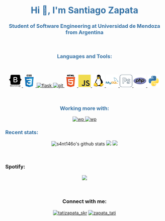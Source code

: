 <h1 align="center" style="color: #3572a5;">Hi 👋, I'm Santiago Zapata</h1>
<h3 align="center" style="color: #3572a5;">Student of Software Engineering at Universidad de Mendoza from Argentina</h3>

<br>
<h3 align="center" style="color: #3572a5;">Languages and Tools:</h3>
<br>
<p align="center"> <a href="https://getbootstrap.com" target="_blank" rel="noreferrer"> <img src="https://raw.githubusercontent.com/devicons/devicon/master/icons/bootstrap/bootstrap-plain-wordmark.svg" alt="bootstrap" width="40" height="40"/> </a> <a href="https://www.w3schools.com/css/" target="_blank" rel="noreferrer"> <img src="https://raw.githubusercontent.com/devicons/devicon/master/icons/css3/css3-original-wordmark.svg" alt="css3" width="40" height="40"/> </a> <a href="https://flask.palletsprojects.com/" target="_blank" rel="noreferrer"> <img src="https://www.vectorlogo.zone/logos/pocoo_flask/pocoo_flask-icon.svg" alt="flask" width="40" height="40"/> </a> <a href="https://git-scm.com/" target="_blank" rel="noreferrer"> <img src="https://www.vectorlogo.zone/logos/git-scm/git-scm-icon.svg" alt="git" width="40" height="40"/> </a> <a href="https://www.w3.org/html/" target="_blank" rel="noreferrer"> <img src="https://raw.githubusercontent.com/devicons/devicon/master/icons/html5/html5-original-wordmark.svg" alt="html5" width="40" height="40"/> </a> <a href="https://developer.mozilla.org/en-US/docs/Web/JavaScript" target="_blank" rel="noreferrer"> <img src="https://raw.githubusercontent.com/devicons/devicon/master/icons/javascript/javascript-original.svg" alt="javascript" width="40" height="40"/> </a> <a href="https://www.linux.org/" target="_blank" rel="noreferrer"> <img src="https://raw.githubusercontent.com/devicons/devicon/master/icons/linux/linux-original.svg" alt="linux" width="40" height="40"/> </a> <a href="https://www.mysql.com/" target="_blank" rel="noreferrer"> <img src="https://raw.githubusercontent.com/devicons/devicon/master/icons/mysql/mysql-original-wordmark.svg" alt="mysql" width="40" height="40"/> </a> <a href="https://www.photoshop.com/en" target="_blank" rel="noreferrer"> <img src="https://raw.githubusercontent.com/devicons/devicon/master/icons/photoshop/photoshop-line.svg" alt="photoshop" width="40" height="40"/> </a> <a href="https://www.php.net" target="_blank" rel="noreferrer"> <img src="https://raw.githubusercontent.com/devicons/devicon/master/icons/php/php-original.svg" alt="php" width="40" height="40"/> </a> <a href="https://www.python.org" target="_blank" rel="noreferrer"> <img src="https://raw.githubusercontent.com/devicons/devicon/master/icons/python/python-original.svg" alt="python" width="40" height="40"/> </a> </p>
<br>
<h3 align="center" style="color: #3572a5;">Working more with: </h3>
<p align="center"> 
  <a href="https://wordpress.com/es/" target="_blank" rel="noreferrer"> <img src="https://github.com/S4NT146O/S4NT146O/assets/141347722/b1432096-9b7b-434c-b22b-c8757e4e42e0" alt="wp" width="40" height="40"/> </a>
  <a href="https://prestashop.es/" target="_blank" rel="noreferrer"> <img src="https://github.com/S4NT146O/S4NT146O/assets/141347722/237a3c57-71b4-4fb5-a889-ae65c48c8b1e" alt="wp" width="40" height="40"/> </a>


<h3 align="left" style="color: #3572a5;">Recent stats:</h3>


<p align="center" dir="auto">
  <img height="50%" width="auto" src="https://github-readme-stats.vercel.app/api?username=s4nt146o&show_icons=true&include_all_commits=true&theme=github_dark&hide_border=true" alt="s4nt146o's github stats" style="max-width: 100%" />  
  <img height="50%" width="auto" src="https://github-readme-stats.vercel.app/api/top-langs/?username=s4nt146o&layout=compact&theme=github_dark&hide_border=true" style="max-width: 100%"/>
  <img src="https://github-readme-streak-stats.herokuapp.com?user=s4nt146o&amp;theme=github_dark_blue&amp;hide_border=true" style="max-width: 100%;">
</p>

<br>

<h3 align="left">Spotify:</h3>
<p align="center">
  <img src="https://spotify-recently-played-readme.vercel.app/api?user=21ximlznasdpty33f7nobegoi&count=5">
</p>

<br>

<h3 align="center">Connect with me:</h3>
<p align="center">
<a href="https://twitter.com/tatizapata_skr" target="blank"><img align="center" src="https://raw.githubusercontent.com/rahuldkjain/github-profile-readme-generator/master/src/images/icons/Social/twitter.svg" alt="tatizapata_skr" height="30" width="40" /></a>
<a href="https://instagram.com/zapata_tati" target="blank"><img align="center" src="https://raw.githubusercontent.com/rahuldkjain/github-profile-readme-generator/master/src/images/icons/Social/instagram.svg" alt="zapata_tati" height="30" width="40" /></a>
</p>




<!---
S4NT146O/S4NT146O is a ✨ special ✨ repository because its `README.md` (this file) appears on your GitHub profile.
You can click the Preview link to take a look at your changes.
--->
